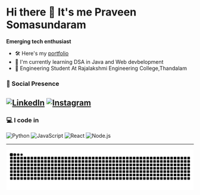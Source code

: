 # Hi there 👋 It's me Praveen Somasundaram

**Emerging tech enthusiast**

- 🛠️ Here's my [portfolio](https://your-portfolio-link.com)
- 🧠 I'm currently learning  DSA in Java and Web devbelopment
- 🏢 Engineering Student At Rajalakshmi Engineering College,Thandalam

### 📡 Social Presence
[![LinkedIn](https://img.shields.io/badge/linkedin-0A66C2?style=for-the-badge&logo=linkedin&logoColor=white)](https://linkedin.com/in/yourusername)
[![Instagram](https://img.shields.io/badge/instagram-E4405F?style=for-the-badge&logo=instagram&logoColor=white)](https://instagram.com/yourusername)
---

### 💻 I code in
![Python](https://img.shields.io/badge/python-3670A0?style=for-the-badge&logo=python&logoColor=ffdd54)
![JavaScript](https://img.shields.io/badge/javascript-F7DF1E?style=for-the-badge&logo=javascript&logoColor=black)
![React](https://img.shields.io/badge/react-20232A?style=for-the-badge&logo=react&logoColor=61DAFB)
![Node.js](https://img.shields.io/badge/node.js-339933?style=for-the-badge&logo=nodedotjs&logoColor=white)

---
<picture>
  <source media="(prefers-color-scheme: dark)" srcset="https://raw.githubusercontent.com/som14062005/som14062005/output/github-snake-dark.svg" />
  <source media="(prefers-color-scheme: light)" srcset="https://raw.githubusercontent.com/som14062005/som14062005/output/github-snake.svg" />
  <img alt="github-snake" src="https://raw.githubusercontent.com/som14062005/som14062005/output/github-snake.svg" />
</picture>
